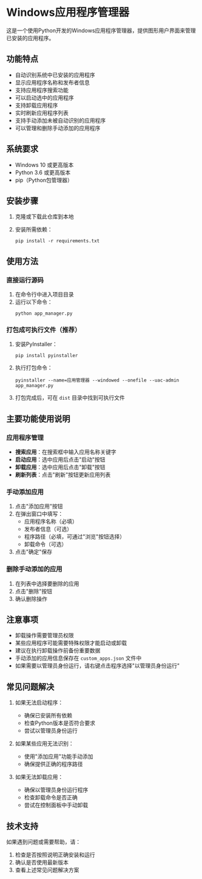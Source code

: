 # Windows应用程序管理器

这是一个使用Python开发的Windows应用程序管理器，提供图形用户界面来管理已安装的应用程序。

## 功能特点

- 自动识别系统中已安装的应用程序
- 显示应用程序名称和发布者信息
- 支持应用程序搜索功能
- 可以启动选中的应用程序
- 支持卸载应用程序
- 实时刷新应用程序列表
- 支持手动添加未被自动识别的应用程序
- 可以管理和删除手动添加的应用程序

## 系统要求

- Windows 10 或更高版本
- Python 3.6 或更高版本
- pip（Python包管理器）

## 安装步骤

1. 克隆或下载此仓库到本地

2. 安装所需依赖：
   ```
   pip install -r requirements.txt
   ```

## 使用方法

### 直接运行源码

1. 在命令行中进入项目目录
2. 运行以下命令：
   ```
   python app_manager.py
   ```

### 打包成可执行文件（推荐）

1. 安装PyInstaller：
   ```
   pip install pyinstaller
   ```

2. 执行打包命令：
   ```
   pyinstaller --name=应用管理器 --windowed --onefile --uac-admin app_manager.py
   ```

3. 打包完成后，可在 `dist` 目录中找到可执行文件

## 主要功能使用说明

### 应用程序管理
- **搜索应用**：在搜索框中输入应用名称关键字
- **启动应用**：选中应用后点击"启动"按钮
- **卸载应用**：选中应用后点击"卸载"按钮
- **刷新列表**：点击"刷新"按钮更新应用列表

### 手动添加应用
1. 点击"添加应用"按钮
2. 在弹出窗口中填写：
   - 应用程序名称（必填）
   - 发布者信息（可选）
   - 程序路径（必填，可通过"浏览"按钮选择）
   - 卸载命令（可选）
3. 点击"确定"保存

### 删除手动添加的应用
1. 在列表中选择要删除的应用
2. 点击"删除"按钮
3. 确认删除操作

## 注意事项

- 卸载操作需要管理员权限
- 某些应用程序可能需要特殊权限才能启动或卸载
- 建议在执行卸载操作前备份重要数据
- 手动添加的应用信息保存在 `custom_apps.json` 文件中
- 如果需要以管理员身份运行，请右键点击程序选择"以管理员身份运行"

## 常见问题解决

1. 如果无法启动程序：
   - 确保已安装所有依赖
   - 检查Python版本是否符合要求
   - 尝试以管理员身份运行

2. 如果某些应用无法识别：
   - 使用"添加应用"功能手动添加
   - 确保提供正确的程序路径

3. 如果无法卸载应用：
   - 确保以管理员身份运行程序
   - 检查卸载命令是否正确
   - 尝试在控制面板中手动卸载

## 技术支持

如果遇到问题或需要帮助，请：
1. 检查是否按照说明正确安装和运行
2. 确认是否使用最新版本
3. 查看上述常见问题解决方案 